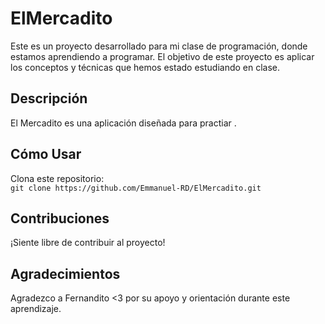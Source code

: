 ﻿# ElMercadito
Este es un proyecto desarrollado para mi clase de programación, donde estamos aprendiendo a programar. El objetivo de este proyecto es aplicar los conceptos y técnicas que hemos estado estudiando en clase.

## Descripción

El Mercadito es una aplicación diseñada para practiar . 

## Cómo Usar
Clona este repositorio:  
   `git clone https://github.com/Emmanuel-RD/ElMercadito.git`
   
## Contribuciones

¡Siente libre de contribuir al proyecto!

## Agradecimientos

Agradezco a Fernandito <3 por su apoyo y orientación durante este aprendizaje.
